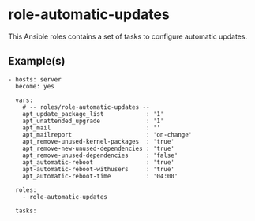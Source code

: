 # role-automatic-updates
This Ansible roles contains a set of tasks to configure automatic updates.


Example(s)
----------------


```
- hosts: server
  become: yes

  vars:
    # -- roles/role-automatic-updates --
    apt_update_package_list            : '1'
    apt_unattended_upgrade             : '1'
    apt_mail                           : ''
    apt_mailreport                     : 'on-change'
    apt_remove-unused-kernel-packages  : 'true'
    apt_remove-new-unused-dependencies : 'true'
    apt_remove-unused-dependencies     : 'false'
    apt_automatic-reboot               : 'true'
    apt-automatic-reboot-withusers     : 'true'
    apt_automatic-reboot-time          : '04:00'    

  roles:
    - role-automatic-updates

  tasks:
```
